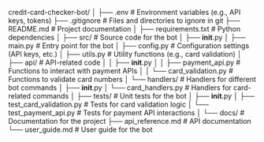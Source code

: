credit-card-checker-bot/
│
├── .env                     # Environment variables (e.g., API keys, tokens)
├── .gitignore               # Files and directories to ignore in git
├── README.md                # Project documentation
│
├── requirements.txt         # Python dependencies
│
├── src/                    # Source code for the bot
│   ├── __init__.py
│   ├── main.py              # Entry point for the bot
│   ├── config.py           # Configuration settings (API keys, etc.)
│   ├── utils.py            # Utility functions (e.g., card validation)
│   ├── api/                # API-related code
│   │   ├── __init__.py
│   │   ├── payment_api.py   # Functions to interact with payment APIs
│   │   └── card_validation.py # Functions to validate card numbers
│   └── handlers/           # Handlers for different bot commands
│       ├── __init__.py
│       └── card_handlers.py  # Handlers for card-related commands
│
├── tests/                  # Unit tests for the bot
│   ├── __init__.py
│   ├── test_card_validation.py # Tests for card validation logic
│   └── test_payment_api.py     # Tests for payment API interactions
│
└── docs/                   # Documentation for the project
    ├── api_reference.md     # API documentation
    └── user_guide.md        # User guide for the bot

